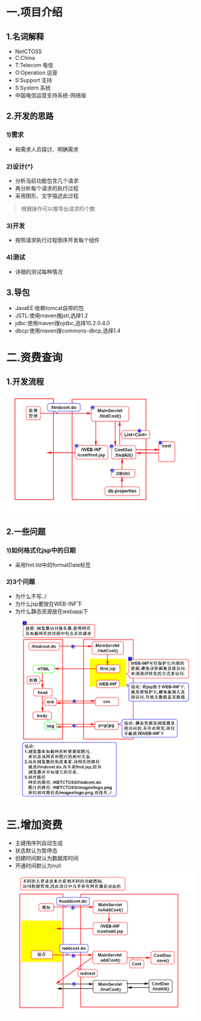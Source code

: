 # 一.项目介绍
## 1.名词解释
- NetCTOSS
- C:China
- T:Telecom 电信
- O:Operation 运营
- S:Support 支持
- S:System 系统
- 中国电信运营支持系统-网络版

## 2.开发的思路
### 1)需求
- 和需求人员探讨、明确需求

### 2)设计(*)
- 分析当前功能包含几个请求
- 再分析每个请求的执行过程
- 采用图形、文字描述此过程
> 根据操作可以推导出请求的个数

### 3)开发
- 按照请求执行过程倒序开发每个组件

### 4)测试
- 详细的测试每种情况

## 3.导包
- JavaEE:依赖tomcat自带的包
- JSTL:使用maven搜jstl,选择1.2
- jdbc:使用maven搜ojdbc,选择10.2.0.4.0
- dbcp:使用maven搜commons-dbcp,选择1.4

# 二.资费查询
## 1.开发流程
![](1.png)

## 2.一些问题
### 1)如何格式化jsp中的日期
- 采用fmt.tld中的formatDate标签

### 2)3个问题
- 为什么不写../
- 为什么jsp要放在WEB-INF下
- 为什么静态资源放在webapp下
![](2.png)

# 三.增加资费
- 主键用序列自动生成
- 状态默认为暂停态
- 创建时间默认为数据库时间
- 开通时间默认为null
![](3.png)





